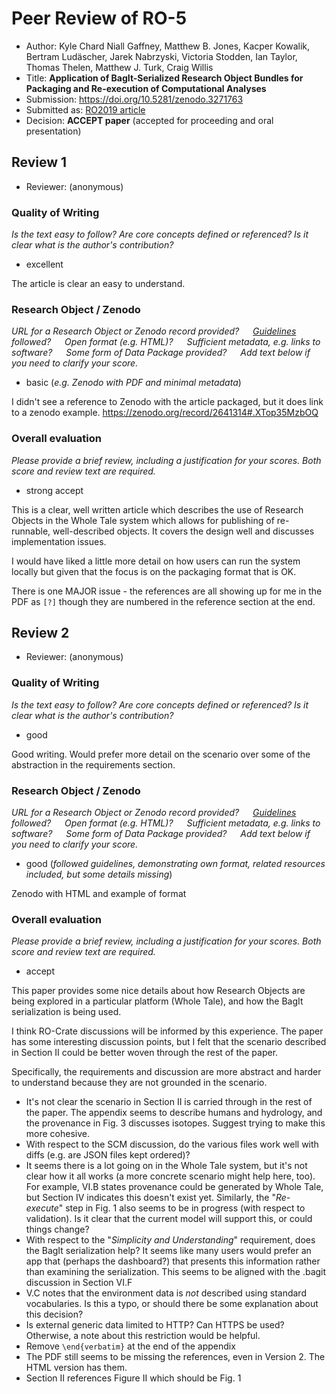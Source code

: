 # Peer Review of RO-5

* Author: Kyle Chard Niall Gaffney, Matthew B. Jones, Kacper Kowalik, Bertram Ludäscher, Jarek Nabrzyski, Victoria Stodden, Ian Taylor, Thomas Thelen, Matthew J. Turk, Craig Willis
* Title: **Application of BagIt-Serialized Research Object Bundles for Packaging and Re-execution of Computational Analyses**
* Submission: <https://doi.org/10.5281/zenodo.3271763>
* Submitted as: [RO2019 article](https://researchobject.github.io/ro2019/cfp)
* Decision:	**ACCEPT paper** (accepted for proceeding and oral presentation)


## Review 1

* Reviewer: (anonymous)


### Quality of Writing
_Is the text easy to follow? Are core concepts defined or referenced? 
Is it clear what is the author's contribution?_

* excellent

The article is clear an easy to understand.

### Research Object / Zenodo

_URL for a Research Object or Zenodo record provided?
   [Guidelines](http://researchobject.org/ro2019/submitting) followed?
   Open format (e.g. HTML)?
   Sufficient metadata, e.g. links to software?
   Some form of Data Package provided?
   Add text below if you need to clarify your score._

* basic (_e.g. Zenodo with PDF and minimal metadata_)

I didn't see a reference to Zenodo with the article packaged, but it does link to a zenodo example. https://zenodo.org/record/2641314#.XTop35MzbOQ

### Overall evaluation
_Please provide a brief review, including a justification for your scores. 
Both score and review text are required._

* strong accept

This is a clear, well written article which describes the use of Research Objects in the Whole Tale system which allows for publishing of re-runnable, well-described objects. It covers the design well and discusses implementation issues.

I would have liked a little more detail on how users can run the system locally but given that the focus is on the packaging format that is OK.

There is one MAJOR issue - the references are all showing up for me in the PDF as `[?]` though they are numbered in the reference section at the end.


## Review 2

* Reviewer: (anonymous)


### Quality of Writing
_Is the text easy to follow? Are core concepts defined or referenced? 
Is it clear what is the author's contribution?_

* good

Good writing. Would prefer more detail on the scenario over some of the abstraction in the requirements section.

### Research Object / Zenodo

_URL for a Research Object or Zenodo record provided?
   [Guidelines](http://researchobject.org/ro2019/submitting) followed?
   Open format (e.g. HTML)?
   Sufficient metadata, e.g. links to software?
   Some form of Data Package provided?
   Add text below if you need to clarify your score._

* good (_followed guidelines, demonstrating own format, related resources included, but some details missing_)

Zenodo with HTML and example of format

### Overall evaluation
_Please provide a brief review, including a justification for your scores. 
Both score and  review text are required._

* accept

This paper provides some nice details about how Research Objects are being explored in a particular platform (Whole Tale), and how the BagIt serialization is being used. 

I think RO-Crate discussions will be informed by this experience. The paper has some interesting discussion points, but I felt that the scenario described in Section II could be better woven through the rest of the paper. 

Specifically, the requirements and discussion are more abstract and harder to understand because they are not grounded in the scenario.

- It's not clear the scenario in Section II is carried through in the rest of the paper. The appendix seems to describe humans and hydrology, and the provenance in Fig. 3 discusses isotopes. Suggest trying to make this more cohesive.
- With respect to the SCM discussion, do the various files work well with diffs (e.g. are JSON files kept ordered)?
- It seems there is a lot going on in the Whole Tale system, but it's not clear how it all works (a more concrete scenario might help here, too). For example, VI.B states provenance could be generated by Whole Tale, but Section IV indicates this doesn't exist yet. Similarly, the "_Re-execute_" step in Fig. 1 also seems to be in progress (with respect to validation). Is it clear that the current model will support this, or could things change?
- With respect to the "_Simplicity and Understanding_" requirement, does the BagIt serialization help? It seems like many users would prefer an app that (perhaps the dashboard?) that presents this information rather than examining the serialization. This seems to be aligned with the .bagit discussion in Section VI.F
- V.C notes that the environment data is *not* described using standard vocabularies. Is this a typo, or should there be some explanation about this decision?
- Is external generic data limited to HTTP? Can HTTPS be used? Otherwise, a note about this restriction would be helpful.
- Remove `\end{verbatim}` at the end of the appendix
- The PDF still seems to be missing the references, even in Version 2. The HTML version has them.
- Section II references Figure II which should be Fig. 1